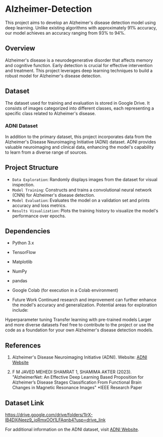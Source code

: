 # Alzheimer-Detection

This project aims to develop an Alzheimer's disease detection model using deep learning. Unlike existing algorithms with approximately 91% accuracy, our model achieves an accuracy ranging from 93% to 94%.

## Overview

Alzheimer's disease is a neurodegenerative disorder that affects memory and cognitive function. Early detection is crucial for effective intervention and treatment. This project leverages deep learning techniques to build a robust model for Alzheimer's disease detection.

## Dataset

The dataset used for training and evaluation is stored in Google Drive. It consists of images categorized into different classes, each representing a specific class related to Alzheimer's disease.



### ADNI Dataset

In addition to the primary dataset, this project incorporates data from the Alzheimer's Disease Neuroimaging Initiative (ADNI) dataset. ADNI provides valuable neuroimaging and clinical data, enhancing the model's capability to learn from a diverse range of sources.



## Project Structure

- `Data Exploration`: Randomly displays images from the dataset for visual inspection.
- `Model Training`: Constructs and trains a convolutional neural network (CNN) for Alzheimer's disease detection.
- `Model Evaluation`: Evaluates the model on a validation set and prints accuracy and loss metrics.
- `Results Visualization`: Plots the training history to visualize the model's performance over epochs.

## Dependencies

- Python 3.x
- TensorFlow
- Matplotlib
- NumPy
- pandas
- Google Colab (for execution in a Colab environment)

- Future Work
Continued research and improvement can further enhance the model's accuracy and generalization. Potential areas for exploration include:

Hyperparameter tuning
Transfer learning with pre-trained models
Larger and more diverse datasets
Feel free to contribute to the project or use the code as a foundation for your own Alzheimer's disease detection models.


## References

1. Alzheimer's Disease Neuroimaging Initiative (ADNI). Website: [ADNI Website](http://adni.loni.usc.edu/)

2. F M JAVED MEHEDI SHAMRAT 1, SHAMIMA AKTER (2023). "AlzheimerNet: An Effective Deep Learning
Based Proposition for Alzheimer’s Disease
Stages Classification From Functional Brain
Changes in Magnetic Resonance Images" *IEEE Research Paper
   




## Dataset Link
https://drive.google.com/drive/folders/1lrX-lB4DXjNeez9_joRmxOOt1LFAqnb4?usp=drive_link

For additional information on the ADNI dataset, visit [ADNI Website](http://adni.loni.usc.edu/).



